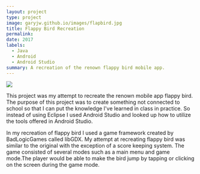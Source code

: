 ```yaml
---
layout: project
type: project
image: garyjw.github.io/images/flapbird.jpg
title: Flappy Bird Recreation
permalink:
date: 2017
labels:
  - Java
  - Android
  - Android Studio
summary: A recreation of the renown flappy bird mobile app.
---
```


<img class="ui medium right floated rounded image" src=".../images/flapbird.jpg">

This project was my attempt to recreate the renown mobile app flappy bird. The purpose of this project was to create something not connected to school so that I can put the knowledge I've learned in class in practice. So instead of using Eclipse I used Android Studio and looked up how to utilize the tools offered in Android Studio.

In my recreation of flappy bird I used a game framework created by BadLogicGames called libGDX. My attempt at recreating flappy bird was similar to the original with the exception of a score keeping system. The game consisted of several modes such as a main menu and game mode.The player would be able to make the bird jump by tapping or clicking on the screen during the game mode.


